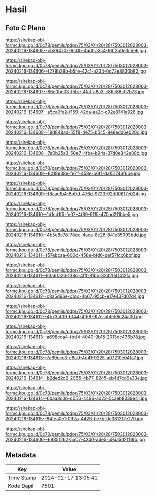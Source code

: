 # Hasil

## Foto C Plano

https://sirekap-obj-formc.kpu.go.id/0c78/pemilu/pdpr/75/03/01/20/28/7503012028003-20240216-134605--cb394707-9c0b-4adf-a3c4-96f2b0e3c5e6.jpg

https://sirekap-obj-formc.kpu.go.id/0c78/pemilu/pdpr/75/03/01/20/28/7503012028003-20240216-134606--f279b39b-b5fe-42c1-a234-0d72e8830b82.jpg

https://sirekap-obj-formc.kpu.go.id/0c78/pemilu/pdpr/75/03/01/20/28/7503012028003-20240216-134607--86e0be03-f5be-4faf-a8a3-c86c86c07b73.jpg

https://sirekap-obj-formc.kpu.go.id/0c78/pemilu/pdpr/75/03/01/20/28/7503012028003-20240216-134607--a5ca0fe2-f159-42da-aa2c-c92e8741e928.jpg

https://sirekap-obj-formc.kpu.go.id/0c78/pemilu/pdpr/75/03/01/20/28/7503012028003-20240216-134608--18d848ad-55f8-4e75-b545-8e8edd6e020d.jpg

https://sirekap-obj-formc.kpu.go.id/0c78/pemilu/pdpr/75/03/01/20/28/7503012028003-20240216-134608--7a0b25a3-50e7-4fbe-b94a-37d0e842e88b.jpg

https://sirekap-obj-formc.kpu.go.id/0c78/pemilu/pdpr/75/03/01/20/28/7503012028003-20240216-134609--8019e38e-fe7f-458e-b6f1-da151746f6be.jpg

https://sirekap-obj-formc.kpu.go.id/0c78/pemilu/pdpr/75/03/01/20/28/7503012028003-20240216-134609--f8aae1b4-8b0d-476d-9723-92d00617e024.jpg

https://sirekap-obj-formc.kpu.go.id/0c78/pemilu/pdpr/75/03/01/20/28/7503012028003-20240216-134610--1d1cd1f5-fe07-4f89-9f15-470ad211bbe5.jpg

https://sirekap-obj-formc.kpu.go.id/0c78/pemilu/pdpr/75/03/01/20/28/7503012028003-20240216-134610--4b5e8e78-78ce-4aca-8e26-841e35093bdd.jpg

https://sirekap-obj-formc.kpu.go.id/0c78/pemilu/pdpr/75/03/01/20/28/7503012028003-20240216-134611--f57ebcaa-600d-458e-bfd6-def57fcc6bbf.jpg

https://sirekap-obj-formc.kpu.go.id/0c78/pemilu/pdpr/75/03/01/20/28/7503012028003-20240216-134611--93a61a26-f38c-4fff-81bb-3242041412fa.jpg

https://sirekap-obj-formc.kpu.go.id/0c78/pemilu/pdpr/75/03/01/20/28/7503012028003-20240216-134612--c8a5d96e-c1cd-4b67-95cb-e17e437d07d4.jpg

https://sirekap-obj-formc.kpu.go.id/0c78/pemilu/pdpr/75/03/01/20/28/7503012028003-20240216-134612--4b73af09-b144-4f69-9f7e-bbfe58c24a30.jpg

https://sirekap-obj-formc.kpu.go.id/0c78/pemilu/pdpr/75/03/01/20/28/7503012028003-20240216-134613--a698cda4-fbd4-4040-9b15-2013dc436b78.jpg

https://sirekap-obj-formc.kpu.go.id/0c78/pemilu/pdpr/75/03/01/20/28/7503012028003-20240216-134613--7a69ccc3-e8a9-4d41-9225-a07210e04fa7.jpg

https://sirekap-obj-formc.kpu.go.id/0c78/pemilu/pdpr/75/03/01/20/28/7503012028003-20240216-134614--b2ded2d2-2055-4b77-8245-eb4d7cd9a33e.jpg

https://sirekap-obj-formc.kpu.go.id/0c78/pemilu/pdpr/75/03/01/20/28/7503012028003-20240216-134614--6daa3c0b-d056-4496-ad23-0caeb8339e41.jpg

https://sirekap-obj-formc.kpu.go.id/0c78/pemilu/pdpr/75/03/01/20/28/7503012028003-20240216-134615--84fea0e1-092a-4426-be7b-0e381217e279.jpg

https://sirekap-obj-formc.kpu.go.id/0c78/pemilu/pdpr/75/03/01/20/28/7503012028003-20240216-134606--6935f262-5a07-4240-a4e5-b9aa5d2f119b.jpg


## Metadata

| Key        | Value               |
| ---------- | ------------------- |
| Time Stamp | 2024-02-17 13:05:41 |
| Kode Dapil | 7501                |



